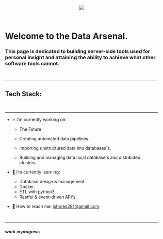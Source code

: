 
<p align="center"> 
  <img src="https://user-images.githubusercontent.com/52839097/196304358-41d1f9bd-d5d9-4f73-aec7-5da149c48ce8.png"/>
  </p>


<br>



# Welcome to the Data Arsenal. 

### This page is dedicated to building server-side tools used for personal insight and attaining the ability to achieve what other software tools cannot. 


<br>

-----

## Tech Stack:




<br>

-----


- :fire: I’m currently working on: 
  - The Future
 
  - Creating automated data pipelines.
  - Importing unstructured data into databases's.
  - Building and managing data local database's and distributed clusters.

- 🌱 I’m currently learning: 
  - Database design & management.
  - Docker. 
  - ETL with python3.
  - Restful & event-driven API's.


- :key: How to reach me: jshores281@gmail.com

<br>

--------

##### work in progress

<!--
![Jshores281's GitHub stats](https://github-readme-stats.vercel.app/api?username=jshores281&show_icons=true&theme=dark)

[![Top Langs](https://github-readme-stats.vercel.app/api/top-langs/?username=jshores281&langs_count=8&theme=dark)](https://github.com/anuraghazra/github-readme-stats)
-->






